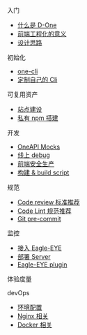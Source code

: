 <!-- docs/_sidebar.md -->

入门
* [什么是 D-One](/)
* [前端工程化的意义](/zh-cn/d-one/sense)
* [设计思路](/zh-cn/d-one/ideas)

初始化
* [one-cli](/zh-cn/one-cli/)
* [定制自己的 Cli](/zh-cn/one-cli/custom)

可复用资产
* [站点建设](/zh-cn/multiplex/)
* [私有 npm 搭建](/zh-cn/multiplex/npm)

开发
* [OneAPI Mocks](/zh-cn/develop/code-lint)
* [线上 debug](/zh-cn/develop/code-lint)
* [前端安全生产](/zh-cn/develop/code-lint)
* [构建 & build script](/zh-cn/develop/code-lint)

规范
* [Code review 标准推荐](/zh-cn/develop/code-review)
* [Code Lint 规范推荐](/zh-cn/develop/code-lint)
* [Git pre-commit](/zh-cn/develop/code-lint)

监控
* [接入 Eagle-EYE](/zh-cn/develop/code-lint)
* [部署 Server](/zh-cn/develop/code-lint)
* [Eagle-EYE plugin](/zh-cn/develop/code-lint)

体验度量

devOps
* [环境配置](/zh-cn/devops/)
* [Nginx 相关](/zh-cn/devops/nginx)
* [Docker 相关](/zh-cn/devops/docker)